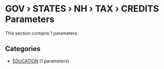 # GOV › STATES › NH › TAX › CREDITS Parameters

This section contains 1 parameters.

## Categories

- [EDUCATION](education/index.md) (1 parameters)
